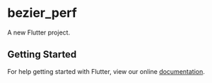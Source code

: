 # bezier_perf

A new Flutter project.

## Getting Started

For help getting started with Flutter, view our online
[documentation](https://flutter.io/).
